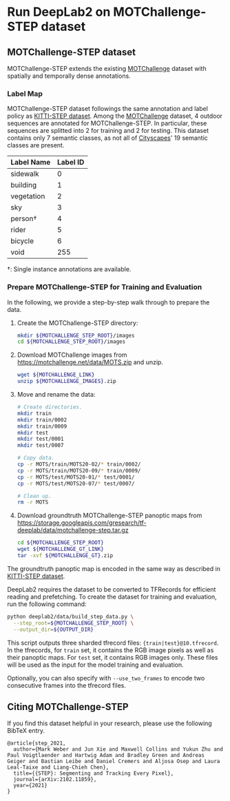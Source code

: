 # Run DeepLab2 on MOTChallenge-STEP dataset

## MOTChallenge-STEP dataset

MOTChallenge-STEP extends the existing [MOTChallenge](https://motchallenge.net/)
dataset with spatially and temporally dense annotations.

### Label Map

MOTChallenge-STEP dataset followings the same annotation and label policy as
[KITTI-STEP dataset](./kitti_step.md). Among the
[MOTChallenge](https://motchallenge.net/) dataset, 4 outdoor sequences are
annotated for MOTChallenge-STEP. In particular, these sequences are splitted
into 2 for training and 2 for testing. This dataset contains only 7 semantic
classes, as not all of
[Cityscapes](https://www.cityscapes-dataset.com/dataset-overview/#class-definitions)'
19 semantic classes are present.

Label Name     | Label ID
-------------- | --------
sidewalk       | 0
building       | 1
vegetation     | 2
sky            | 3
person&dagger; | 4
rider          | 5
bicycle        | 6
void           | 255

&dagger;: Single instance annotations are available.

### Prepare MOTChallenge-STEP for Training and Evaluation

In the following, we provide a step-by-step walk through to prepare the data.

1.  Create the MOTChallenge-STEP directory:

    ```bash
    mkdir ${MOTCHALLENGE_STEP_ROOT}/images
    cd ${MOTCHALLENGE_STEP_ROOT}/images
    ```

2.  Download MOTChallenge images from https://motchallenge.net/data/MOTS.zip and
    unzip.

    ```bash
    wget ${MOTCHALLENGE_LINK}
    unzip ${MOTCHALLENGE_IMAGES}.zip
    ```

3.  Move and rename the data:

    ```bash
    # Create directories.
    mkdir train
    mkdir train/0002
    mkdir train/0009
    mkdir test
    mkdir test/0001
    mkdir test/0007

    # Copy data.
    cp -r MOTS/train/MOTS20-02/* train/0002/
    cp -r MOTS/train/MOTS20-09/* train/0009/
    cp -r MOTS/test/MOTS20-01/* test/0001/
    cp -r MOTS/test/MOTS20-07/* test/0007/

    # Clean up.
    rm -r MOTS
    ```

4.  Download groundtruth MOTChallenge-STEP panoptic maps from
    https://storage.googleapis.com/gresearch/tf-deeplab/data/motchallenge-step.tar.gz

    ```bash
    cd ${MOTCHALLENGE_STEP_ROOT}
    wget ${MOTCHALLENGE_GT_LINK}
    tar -xvf ${MOTCHALLENGE_GT}.zip
    ```

The groundtruth panoptic map is encoded in the same way as described in
[KITTI-STEP dataset](./kitti_step.md).

DeepLab2 requires the dataset to be converted to TFRecords for efficient reading
and prefetching. To create the dataset for training and evaluation, run the
following command:

```bash
python deeplab2/data/build_step_data.py \
  --step_root=${MOTCHALLENGE_STEP_ROOT} \
  --output_dir=${OUTPUT_DIR}
```

This script outputs three sharded tfrecord files: `{train|test}@10.tfrecord`. In
the tfrecords, for `train` set, it contains the RGB image pixels as well as
their panoptic maps. For `test` set, it contains RGB images only. These files
will be used as the input for the model training and evaluation.

Optionally, you can also specify with `--use_two_frames` to encode two
consecutive frames into the tfrecord files.

## Citing MOTChallenge-STEP

If you find this dataset helpful in your research, please use the following
BibTeX entry.

```
@article{step_2021,
  author={Mark Weber and Jun Xie and Maxwell Collins and Yukun Zhu and Paul Voigtlaender and Hartwig Adam and Bradley Green and Andreas Geiger and Bastian Leibe and Daniel Cremers and Aljosa Osep and Laura Leal-Taixe and Liang-Chieh Chen},
  title={{STEP}: Segmenting and Tracking Every Pixel},
  journal={arXiv:2102.11859},
  year={2021}
}
```
